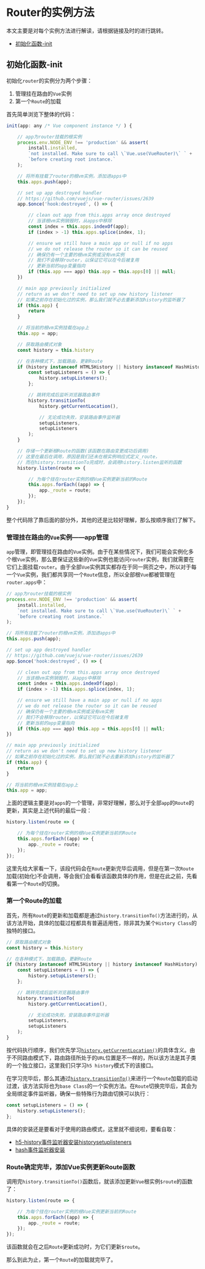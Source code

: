 # Router的实例方法

本文主要是对每个实例方法进行解读，请根据链接及时的进行跳转。

- [初始化函数-init](#初始化函数-init)

## 初始化函数-init

初始化`router`的实例分为两个步骤：

1. 管理挂在路由的`Vue`实例
2. 第一个`Route`的加载

首先简单浏览下整体的代码：

```js
init(app: any /* Vue component instance */ ) {

    // app为router挂载的根实例
    process.env.NODE_ENV !== 'production' && assert(
        install.installed,
        `not installed. Make sure to call \`Vue.use(VueRouter)\` ` +
        `before creating root instance.`
    );

    // 将所有挂载了router的根vm实例，添加进apps中
    this.apps.push(app);

    // set up app destroyed handler
    // https://github.com/vuejs/vue-router/issues/2639
    app.$once('hook:destroyed', () => {

        // clean out app from this.apps array once destroyed
        // 当该根vm实例销毁时，从apps中移除
        const index = this.apps.indexOf(app);
        if (index > -1) this.apps.splice(index, 1);

        // ensure we still have a main app or null if no apps
        // we do not release the router so it can be reused
        // 确保仍有一个主要的根vm实例或没有vm实例
        // 我们不会移除router，以保证它可以在今后被复用
        // 更新当前的app变量指向
        if (this.app === app) this.app = this.apps[0] || null;
    })

    // main app previously initialized
    // return as we don't need to set up new history listener
    // 如果之前存在初始化过的实例，那么我们就不必去重新添加history的监听器了
    if (this.app) {
        return
    }

    // 将当前的根vm实例挂载在app上
    this.app = app;

    // 获取路由模式对象
    const history = this.history

    // 在各种模式下，加载路由，更新Route
    if (history instanceof HTML5History || history instanceof HashHistory) {
        const setupListeners = () => {
            history.setupListeners();
        };

        // 跳转完成后监听浏览器路由事件
        history.transitionTo(
            history.getCurrentLocation(),

            // 无论成功失败，安装路由事件监听器
            setupListeners,
            setupListeners
        );
    }

    // 存储一个更新根Route的函数(该函数在路由变更成功后调用)
    // 这里在最后在调用，原因是我们还未在根实例响应式定义_route，
    // 而在history.transitionTo完成时，会调用history.listen监听的函数
    history.listen(route => {

        // 为每个挂在router实例的根Vue实例更新当前的Route
        this.apps.forEach((app) => {
            app._route = route;
        });
    });
}
```

整个代码除了靠后面的部分外，其他的还是比较好理解，那么按顺序我们了解下。

### 管理挂在路由的`Vue`实例——app管理

`app`管理，即管理挂在路由的`Vue`实例。由于在某些情况下，我们可能会实例化多个根`Vue`实例，那么要保证这些新的`Vue`实例也能访问`router`实例，我们就需要在它们上面挂载`router`。由于全部`Vue`实例其实都存在于同一网页之中，所以对于每一个`Vue`实例，我们都共享同一个`Route`信息，所以全部根`Vue`都被管理在`router.apps`中：

```js
// app为router挂载的根实例
process.env.NODE_ENV !== 'production' && assert(
    install.installed,
    `not installed. Make sure to call \`Vue.use(VueRouter)\` ` +
    `before creating root instance.`
);

// 将所有挂载了router的根vm实例，添加进apps中
this.apps.push(app);

// set up app destroyed handler
// https://github.com/vuejs/vue-router/issues/2639
app.$once('hook:destroyed', () => {

    // clean out app from this.apps array once destroyed
    // 当该根vm实例销毁时，从apps中移除
    const index = this.apps.indexOf(app);
    if (index > -1) this.apps.splice(index, 1);

    // ensure we still have a main app or null if no apps
    // we do not release the router so it can be reused
    // 确保仍有一个主要的根vm实例或没有vm实例
    // 我们不会移除router，以保证它可以在今后被复用
    // 更新当前的app变量指向
    if (this.app === app) this.app = this.apps[0] || null;
})

// main app previously initialized
// return as we don't need to set up new history listener
// 如果之前存在初始化过的实例，那么我们就不必去重新添加history的监听器了
if (this.app) {
    return
}

// 将当前的根vm实例挂载在app上
this.app = app;
```

上面的逻辑主要是对`apps`的一个管理，非常好理解，那么对于全部`app`的`Route`的更新，其实是上述代码的最后一段：

```js
history.listen(route => {

    // 为每个挂在router实例的根Vue实例更新当前的Route
    this.apps.forEach((app) => {
        app._route = route;
    });
});
```

这里先给大家看一下，该段代码会在`Route`更新完毕后调用，但是在第一次`Route`加载(初始化)不会调用，等会我们会看看该函数具体的作用，但是在此之前，先看看第一个`Route`的切换。

### 第一个Route的加载

首先，所有`Route`的更新和加载都是通过`history.transitionTo()`方法进行的，从该方法开始，具体的加载过程都具有普遍适用性，除非其为某个`History Class`的独特的接口。

```js
// 获取路由模式对象
const history = this.history

// 在各种模式下，加载路由，更新Route
if (history instanceof HTML5History || history instanceof HashHistory) {
    const setupListeners = () => {
        history.setupListeners();
    };

    // 跳转完成后监听浏览器路由事件
    history.transitionTo(
        history.getCurrentLocation(),

        // 无论成功失败，安装路由事件监听器
        setupListeners,
        setupListeners
    );
}
```

按代码执行顺序，我们优先学习[`history.getCurrentLocation()`](../../../路由模式/base基础模式/实例方法/README.md#获取完整路径信息historygetcurrentlocation)的具体含义。由于不同路由模式下，路由路径所处于的`URL`位置是不一样的，所以该方法是其子类的一个独立接口，这里我们只学习`h5 history`模式下的该接口。

在学习完毕后，那么其通过[`history.transitionTo()`](../../../路由模式/base基础模式/实例方法/README.md)来进行一个`Route`加载的启动过渡，该方法实际也为`base Class`的一个实例方法。在`Route`切换完毕后，其会为全局绑定事件监听器，确保一些特殊行为路由切换可以执行：

```js
const setupListeners = () => {
    history.setupListeners();
};
```

具体的安装还是要看对于使用的路由模式，这里就不细说啦，要看自取：

- [h5-history事件监听器安装historysetuplisteners](../../../路由模式/history模式/实例方法/README.md#h5-history事件监听器安装historysetuplisteners)
- [hash事件监听器安装](../../../路由模式/hash模式/README.md#hash事件监听器安装)

### Route确定完毕，添加Vue实例更新Route函数

调用完`history.transitionTo()`函数后，就该添加更新`Vue`根实例`$route`的函数了：

```js
history.listen(route => {

    // 为每个挂在router实例的根Vue实例更新当前的Route
    this.apps.forEach((app) => {
        app._route = route;
    });
});
```

该函数就会在之后`Route`更新成功时，为它们更新`$route`。

那么到此为止，第一个`Route`的加载就完毕了。
